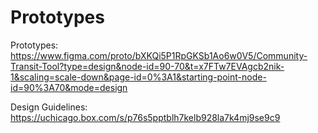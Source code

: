 # Prototypes

Prototypes: https://www.figma.com/proto/bXKQi5P1RpGKSb1Ao6w0V5/Community-Transit-Tool?type=design&node-id=90-70&t=x7FTw7EVAgcb2nik-1&scaling=scale-down&page-id=0%3A1&starting-point-node-id=90%3A70&mode=design

Design Guidelines: https://uchicago.box.com/s/p76s5pptblh7kelb928la7k4mj9se9c9
